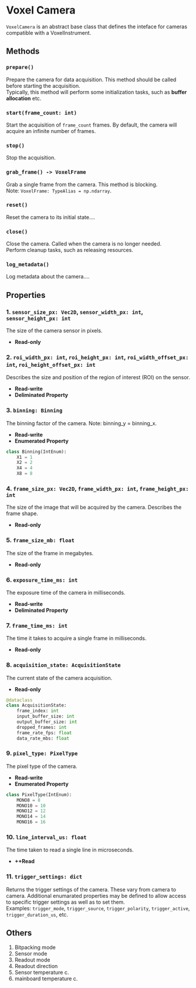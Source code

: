 # Voxel Camera
`VoxelCamera` is an abstract base class that defines the inteface for cameras compatible with a VoxelInstrument.  

## Methods

### `prepare()`
Prepare the camera for data acquisition. This method should be called before starting the acquisition.  
Typically, this method will perform some initialization tasks, such as **buffer allocation** etc.  

### `start(frame_count: int)`
Start the acquisition of `frame_count` frames. By default, the camera will acquire an infinite number of frames.  

### `stop()`
Stop the acquisition.

### `grab_frame() -> VoxelFrame`
Grab a single frame from the camera. This method is blocking.  
Note: `VoxelFrame: TypeAlias = np.ndarray`.

### `reset()`
Reset the camera to its initial state....  

### `close()`
Close the camera. Called when the camera is no longer needed.  
Perform cleanup tasks, such as releasing resources.  

### `log_metadata()`
Log metadata about the camera....

## Properties

### 1. `sensor_size_px: Vec2D`, `sensor_width_px: int`, `sensor_height_px: int` 

The size of the camera sensor in pixels.  
- **Read-only**

### 2. `roi_width_px: int`, `roi_height_px: int`, `roi_width_offset_px: int`, `roi_height_offset_px: int`

Describes the size and position of the region of interest (ROI) on the sensor.  
- **Read-write**
- **Deliminated Property**

### 3. `binning: Binning`

The binning factor of the camera. Note: binning_y = binning_x.

- **Read-write**
- **Enumerated Property**

```python
class Binning(IntEnum):
    X1 = 1
    X2 = 2
    X4 = 4
    X8 = 8
```

### 4. `frame_size_px: Vec2D`, `frame_width_px: int`, `frame_height_px: int`  

The size of the image that will be acquired by the camera. Describes the frame shape.  
- **Read-only**

### 5. `frame_size_mb: float`

The size of the frame in megabytes.
- **Read-only**

### 6. `exposure_time_ms: int`

The exposure time of the camera in milliseconds.
- **Read-write**
- **Deliminated Property**

### 7. `frame_time_ms: int`

The time it takes to acquire a single frame in milliseconds.  
- **Read-only**

### 8. `acquisition_state: AcquisitionState`

The current state of the camera acquisition.
- **Read-only**

```python
@dataclass
class AcquisitionState:
    frame_index: int
    input_buffer_size: int
    output_buffer_size: int
    dropped_frames: int
    frame_rate_fps: float
    data_rate_mbs: float
```

### 9. `pixel_type: PixelType`

The pixel type of the camera.
- **Read-write**
- **Enumerated Property**

```python
class PixelType(IntEnum):
    MONO8 = 8
    MONO10 = 10
    MONO12 = 12
    MONO14 = 14
    MONO16 = 16
```

### 10. `line_interval_us: float`

The time taken to read a single line in microseconds.
- **++Read**

### 11. `trigger_settings: dict`

Returns the trigger settings of the camera. These vary from camera to camera. Additional enumarated properties may be 
defined to allow access to specific trigger settings as well as to set them.  
Examples: `trigger_mode`, `trigger_source`, `trigger_polarity`, `trigger_active`, `trigger_duration_us`, etc.  

## Others
1. Bitpacking mode
2. Sensor mode
3. Readout mode
4. Readout direction
5. Sensor temperature c.
6. mainboard temperature c.
